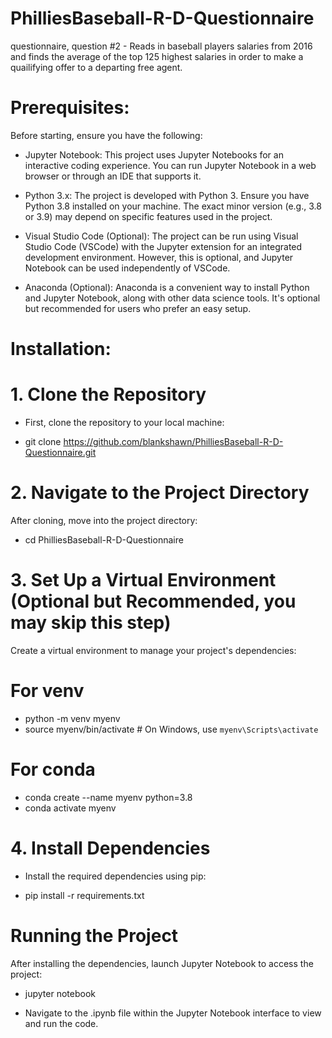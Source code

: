 # PhilliesBaseball-R-D-Questionnaire
questionnaire, question #2 - Reads in baseball players salaries from 2016 and finds the average of the top 125 highest salaries in order to make a quailifying offer to a departing free agent. 

# Prerequisites:

Before starting, ensure you have the following:

* Jupyter Notebook: This project uses Jupyter Notebooks for an interactive coding experience. You can run Jupyter Notebook in a web browser or through an IDE that supports it.

* Python 3.x: The project is developed with Python 3. Ensure you have Python 3.8 installed on your machine. The exact minor version (e.g., 3.8 or 3.9) may depend on specific features used in the project.

* Visual Studio Code (Optional): The project can be run using Visual Studio Code (VSCode) with the Jupyter extension for an integrated development environment. However, this is optional, and Jupyter Notebook can be used independently of VSCode.

* Anaconda (Optional): Anaconda is a convenient way to install Python and Jupyter Notebook, along with other data science tools. It's optional but recommended for users who prefer an easy setup.


# Installation: 

# 1. Clone the Repository

* First, clone the repository to your local machine:

* git clone https://github.com/blankshawn/PhilliesBaseball-R-D-Questionnaire.git

# 2. Navigate to the Project Directory

After cloning, move into the project directory:

* cd PhilliesBaseball-R-D-Questionnaire

# 3. Set Up a Virtual Environment (Optional but Recommended, you may skip this step)

Create a virtual environment to manage your project's dependencies:

# For venv
* python -m venv myenv
* source myenv/bin/activate  # On Windows, use `myenv\Scripts\activate`

# For conda
* conda create --name myenv python=3.8
* conda activate myenv

# 4. Install Dependencies

* Install the required dependencies using pip:

* pip install -r requirements.txt

# Running the Project

After installing the dependencies, launch Jupyter Notebook to access the project:

* jupyter notebook

* Navigate to the .ipynb file within the Jupyter Notebook interface to view and run the code.
